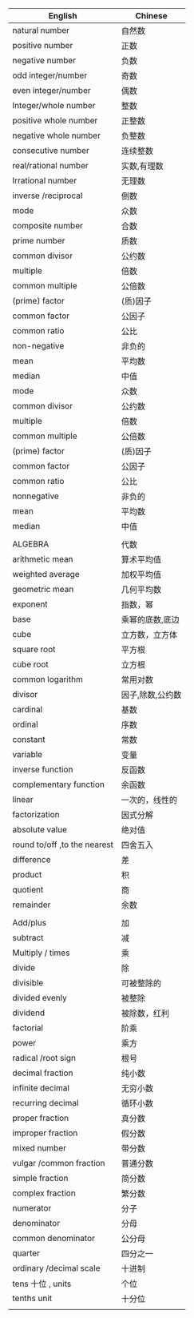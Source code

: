 | English         | Chinese     |
|--------------|-----------|
|natural number| 自然数 |
|positive number| 正数 |
|negative number| 负数 |
|odd integer/number| 奇数 |
|even integer/number| 偶数 |
|Integer/whole number| 整数 |
|positive whole number| 正整数 |
|negative whole number| 负整数 |
|consecutive number| 连续整数 |
|real/rational number| 实数,有理数 |
|Irrational number| 无理数 |
|inverse /reciprocal| 倒数 |
|mode| 众数 |
|composite number| 合数 |
|prime number| 质数 |
|common divisor| 公约数 |
|multiple| 倍数 |
|common multiple| 公倍数 |
|(prime) factor| (质)因子 |
|common factor| 公因子 |
|common ratio| 公比 |
|non-negative| 非负的 |
|mean| 平均数 |
|median| 中值 |
|mode| 众数 |
|common divisor| 公约数 |
|multiple| 倍数 |
|common multiple| 公倍数 |
|(prime) factor| (质)因子 |
|common factor|  公因子 |
|common ratio|  公比 |
|nonnegative|  非负的 |
|mean| 平均数 |
|median| 中值 |
| | |
|ALGEBRA| 代数 |
|arithmetic mean| 算术平均值 |
|weighted average| 加权平均值 |
|geometric mean| 几何平均数 |
|exponent | 指数，幂 |
|base | 乘幂的底数,底边 |
|cube | 立方数，立方体 |
|square root| 平方根 |
|cube root| 立方根 |
|common logarithm| 常用对数 |
|divisor| 因子,除数,公约数 |
|cardinal| 基数 |
|ordinal| 序数 |
|constant| 常数 |
|variable| 变量 |
|inverse function| 反函数 |
|complementary function| 余函数 |
|linear| 一次的，线性的 |
|factorization| 因式分解 |
|absolute value| 绝对值 |
|round to/off ,to the nearest| 四舍五入 |
|difference| 差 |
|product| 积 |
|quotient| 商 |
|remainder| 余数 |
| | |
|Add/plus | 加 |
|subtract | 减 |
|Multiply / times | 乘 |
|divide | 除 |
|divisible | 可被整除的 |
|divided evenly | 被整除 |
|dividend | 被除数，红利 |
|factorial | 阶乘 |
|power | 乘方 |
|radical /root sign | 根号 |
|decimal fraction | 纯小数 |
|infinite decimal | 无穷小数 |
|recurring decimal | 循环小数 |
|proper fraction | 真分数 |
|improper fraction | 假分数 |
|mixed number | 带分数 |
|vulgar /common fraction | 普通分数 |
|simple fraction | 简分数 |
|complex fraction | 繁分数 |
|numerator | 分子 |
|denominator | 分母 |
|common denominator | 公分母 |
|quarter | 四分之一 |
|ordinary /decimal scale | 十进制 |
|tens 十位 , units | 个位 |
|tenths unit | 十分位 |
| | |

